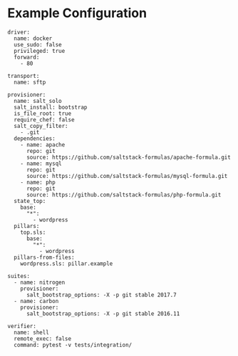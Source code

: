<!--
# @markup markdown
# @title .kitchen.yml
# @author SaltStack Inc.
-->

# Example Configuration #

    driver:
      name: docker
      use_sudo: false
      privileged: true
      forward:
        - 80

    transport:
      name: sftp

    provisioner:
      name: salt_solo
      salt_install: bootstrap
      is_file_root: true
      require_chef: false
      salt_copy_filter:
        - .git
      dependencies:
        - name: apache
          repo: git
          source: https://github.com/saltstack-formulas/apache-formula.git
        - name: mysql
          repo: git
          source: https://github.com/saltstack-formulas/mysql-formula.git
        - name: php
          repo: git
          source: https://github.com/saltstack-formulas/php-formula.git
      state_top:
        base:
          "*":
            - wordpress
      pillars:
        top.sls:
          base:
            "*":
              - wordpress
      pillars-from-files:
        wordpress.sls: pillar.example

    suites:
      - name: nitrogen
        provisioner:
          salt_bootstrap_options: -X -p git stable 2017.7
      - name: carbon
        provisioner:
          salt_bootstrap_options: -X -p git stable 2016.11

    verifier:
      name: shell
      remote_exec: false
      command: pytest -v tests/integration/
